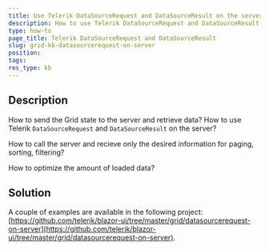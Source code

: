 ```yaml
---
title: Use Telerik DataSourceRequest and DataSourceResult on the server
description: How to use Telerik DataSourceRequest and DataSourceResult on the server.
type: how-to
page_title: Telerik DataSourceRequest and DataSourceResult
slug: grid-kb-datasourcerequest-on-server
position: 
tags: 
res_type: kb
---
```



## Description

How to send the Grid state to the server and retrieve data? How to use Telerik `DataSourceRequest` and `DataSourceResult` on the server?

How to call the server and recieve only the desired information for paging, sorting, filtering?

How to optimize the amount of loaded data?


## Solution

A couple of examples are available in the following project: [https://github.com/telerik/blazor-ui/tree/master/grid/datasourcerequest-on-server](https://github.com/telerik/blazor-ui/tree/master/grid/datasourcerequest-on-server).